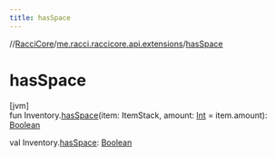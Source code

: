 ```yaml
---
title: hasSpace
---
```

//[RacciCore](../../index.html)/[me.racci.raccicore.api.extensions](index.html)/[hasSpace](has-space.html)



# hasSpace



[jvm]\
fun Inventory.[hasSpace](has-space.html)(item: ItemStack, amount: [Int](https://kotlinlang.org/api/latest/jvm/stdlib/kotlin/-int/index.html) = item.amount): [Boolean](https://kotlinlang.org/api/latest/jvm/stdlib/kotlin/-boolean/index.html)

val Inventory.[hasSpace](has-space.html): [Boolean](https://kotlinlang.org/api/latest/jvm/stdlib/kotlin/-boolean/index.html)




